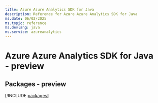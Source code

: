 ```yaml
---
title: Azure Azure Analytics SDK for Java
description: Reference for Azure Azure Analytics SDK for Java
ms.date: 06/02/2025
ms.topic: reference
ms.devlang: java
ms.service: azureanalytics
---
```

# Azure Azure Analytics SDK for Java - preview
## Packages - preview
[!INCLUDE [packages](azure-analytics-index.md)]